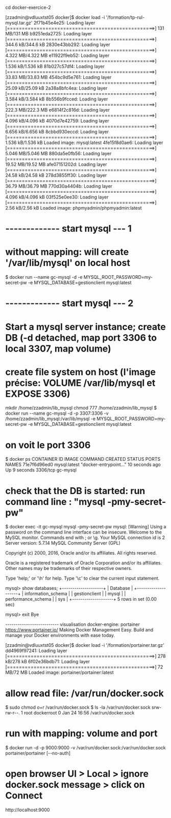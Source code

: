 
cd docker-exercice-2


[zzadmin@vdluuxtst05 docker]$ docker load -i '/formation/tp-rul-mysql.tar.gz'
2f71b45e4e25: Loading layer [==================================================>]   131 MB/131 MB
b9251eda2725: Loading layer [==================================================>] 344.6 kB/344.6 kB
2830e43bb292: Loading layer [==================================================>] 4.322 MB/4.322 MB
e11922f9eb52: Loading layer [==================================================>] 1.536 kB/1.536 kB
81b027c57df4: Loading layer [==================================================>] 33.83 MB/33.83 MB
454bc9d5e761: Loading layer [==================================================>] 25.09 kB/25.09 kB
2a38a8bfc4ea: Loading layer [==================================================>] 3.584 kB/3.584 kB
8b556b9fcced: Loading layer [==================================================>] 222.3 MB/222.3 MB
e6814f2c816d: Loading layer [==================================================>] 4.096 kB/4.096 kB
4070d7e42759: Loading layer [==================================================>] 6.656 kB/6.656 kB
8cbbd930eccd: Loading layer [==================================================>] 1.536 kB/1.536 kB
Loaded image: mysql:latest
4fe15f8d0ae6: Loading layer [==================================================>] 5.046 MB/5.046 MB
880da5e0fb56: Loading layer [==================================================>] 19.52 MB/19.52 MB
afe07151202d: Loading layer [==================================================>] 24.58 kB/24.58 kB
278d3855ff30: Loading layer [==================================================>] 36.79 MB/36.79 MB
770d30a4404b: Loading layer [==================================================>] 4.096 kB/4.096 kB
03f525e0ee30: Loading layer [==================================================>]  2.56 kB/2.56 kB
Loaded image: phpmyadmin/phpmyadmin:latest

# ------------- start mysql --- 1
# without mapping: will create '/var/lib/mysql' on local host
$ docker run --name gc-mysql -d -e MYSQL_ROOT_PASSWORD=my-secret-pw -e MYSQL_DATABASE=gestionclient mysql:latest

# ------------- start mysql --- 2
# Start a mysql server instance; create DB  (-d detached, map port 3306 to local 3307, map volume)
# create file system on host (l'image précise: VOLUME /var/lib/mysql et EXPOSE 3306)
mkdir /home/zzadmin/lib_mysql
chmod 777 /home/zzadmin/lib_mysql
$ docker run --name gc-mysql -d -p 3307:3306 -v /home/zzadmin/lib_mysql:/var/lib/mysql -e MYSQL_ROOT_PASSWORD=my-secret-pw -e MYSQL_DATABASE=gestionclient mysql:latest

# on voit le port 3306
$ docker ps
CONTAINER ID        IMAGE               COMMAND                  CREATED             STATUS              PORTS               NAMES
71e7f6d96ed0        mysql:latest        "docker-entrypoint..."   10 seconds ago      Up 9 seconds        3306/tcp            gc-mysql

# check that the DB is started: run command line : "mysql -pmy-secret-pw"
$ docker exec -it gc-mysql mysql -pmy-secret-pw
mysql: [Warning] Using a password on the command line interface can be insecure.
Welcome to the MySQL monitor.  Commands end with ; or \g.
Your MySQL connection id is 2
Server version: 5.7.14 MySQL Community Server (GPL)

Copyright (c) 2000, 2016, Oracle and/or its affiliates. All rights reserved.

Oracle is a registered trademark of Oracle Corporation and/or its
affiliates. Other names may be trademarks of their respective
owners.

Type 'help;' or '\h' for help. Type '\c' to clear the current input statement.

mysql> show databases;
+--------------------+
| Database           |
+--------------------+
| information_schema |
| gestionclient      |
| mysql              |
| performance_schema |
| sys                |
+--------------------+
5 rows in set (0.00 sec)

mysql> exit
Bye



-------------------------- visualisation docker-engine: portainer
https://www.portainer.io/
Making Docker Management Easy.
Build and manage your Docker environments with ease today.


[zzadmin@vdluuxtst05 docker]$ docker load -i '/formation/portainer.tar.gz'
dd4969f97241: Loading layer [==================================================>]   278 kB/278 kB
6f02e36bdb71: Loading layer [==================================================>]    72 MB/72 MB
Loaded image: portainer/portainer:latest

# allow read file: /var/run/docker.sock
$ sudo chmod o+r /var/run/docker.sock
$ ls -la /var/run/docker.sock
srw-rw-r--. 1 root dockerroot 0 Jan 24 16:56 /var/run/docker.sock

# run with mapping: volume and port
$ docker run -d -p 9000:9000 -v /var/run/docker.sock:/var/run/docker.sock portainer/portainer [--no-auth]

# open browser UI > Local > ignore docker.sock message > click on Connect
http://localhost:9000

